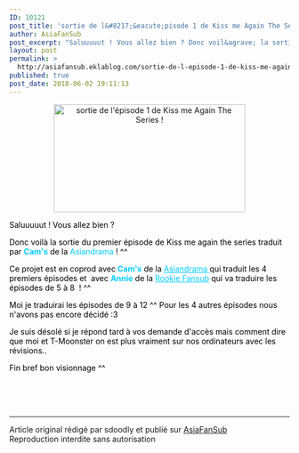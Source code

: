 ```yaml
---
ID: 10121
post_title: 'sortie de l&#8217;&eacute;pisode 1 de Kiss me Again The Series !'
author: AsiaFanSub
post_excerpt: "Saluuuuut ! Vous allez bien ? Donc voil&agrave; la sortie du premier &eacute;pisode de Kiss me again the series traduit par Cam's de la Asiandrama ! ^^ Ce projet est en coprod avec Cam's de la Asiandrama qui traduit les 4 premiers &eacute;pisodes et&nbsp; avec&nbsp; Annie de la Rookie Fansub &nbsp;qui va traduire les &eacute;pisodes..."
layout: post
permalink: >
  http://asiafansub.eklablog.com/sortie-de-l-episode-1-de-kiss-me-again-the-series-a144887344
published: true
post_date: 2018-06-02 19:11:13
---
```

<p style="text-align: center;"><a href="http://asiafansub.eklablog.com/kiss-me-again-the-series-a142523914"><img src="https://united-subs.dearclouds.com/wp-content/uploads/2018/06/6b48c43a0c781f43e20ca1b5e3664c49.jpg" alt="sortie de l'&eacute;pisode 1 de Kiss me Again The Series !" width="344" height="194"/></a></p>
<p><span style="color: #000000;">Saluuuuut ! Vous allez bien ?</span></p>
<p><span style="color: #000000;">Donc voil&agrave; la sortie du premier &eacute;pisode de Kiss me again the series traduit par <strong><span style="color: #00ccff;">Cam's</span></strong> de la <span style="color: #00ccff;">Asiandrama</span> ! ^^</span></p>
<p><span style="color: #000000;">Ce projet est en coprod avec<strong><span style="color: #00ccff;"> Cam's</span></strong> de la <span style="color: #00ccff;"><a style="color: #00ccff;" href="http://asiandrama.eklablog.com/">Asiandrama </a></span>qui traduit les 4 premiers &eacute;pisodes et&nbsp; avec&nbsp;<span style="color: #00ccff;"><strong>Annie</strong></span> de la <span style="color: #00ccff;"><a style="color: #00ccff;" href="http://rookiefansub.eklablog.com/">Rookie Fansub</a></span>&nbsp;qui va traduire les &eacute;pisodes de 5 &agrave; 8&nbsp; ! ^^&nbsp; </span></p>
<p><span style="color: #000000;">Moi je traduirai les &eacute;pisodes de 9 &agrave; 12 ^^&nbsp;Pour les 4 autres &eacute;pisodes nous n'avons pas encore d&eacute;cid&eacute; :3</span></p>
<p><span style="color: #000000;">Je suis d&eacute;sol&eacute; si je r&eacute;pond tard &agrave; vos demande d'acc&egrave;s mais comment dire que moi et T-Moonster on est plus vraiment sur nos ordinateurs avec les r&eacute;visions..</span></p>
<p><span style="color: #000000;">Fin bref bon visionnage ^^</span></p><br /><br /><br /><hr />Article original rédigé par sdoodly et publié sur <a href="http://asiafansub.eklablog.com/">AsiaFanSub</a> <br /> Reproduction interdite sans autorisation